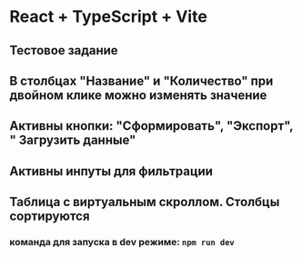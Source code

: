 # React + TypeScript + Vite

## Тестовое задание

## В столбцах "Название" и "Количество" при двойном клике можно изменять значение

## Активны кнопки: "Сформировать", "Экспорт", " Загрузить данные"

## Активны инпуты для фильтрации

## Таблица с виртуальным скроллом. Столбцы сортируются

### команда для запуска в dev режиме: `npm run dev`
